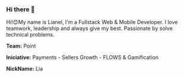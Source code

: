 ### Hi there 👋

Hi!😊My name is Lianel, I'm a Fullstack Web & Mobile Developer. I love teamwork, leadership and always give my best. Passionate by solve technical problems.

<b>Team:</b> Point

<b>Iniciative:</b> Payments - Sellers Growth - FLOWS & Gamification

<b>NickName:</b> Lia
